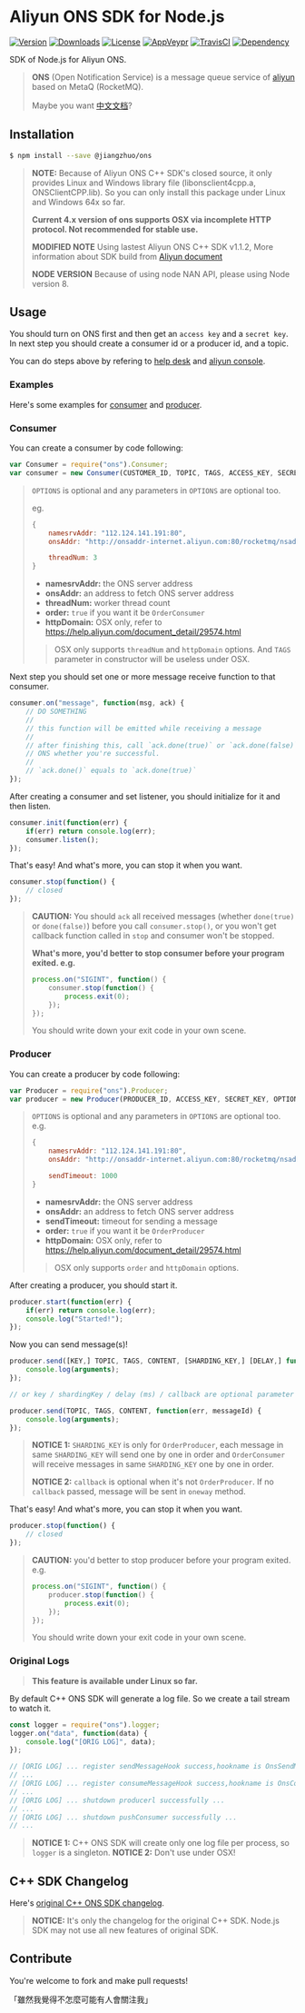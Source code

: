 # Aliyun ONS SDK for Node.js

[![Version](http://img.shields.io/npm/v/ons.svg)](https://www.npmjs.com/package/ons)
[![Downloads](http://img.shields.io/npm/dm/ons.svg)](https://www.npmjs.com/package/ons)
[![License](https://img.shields.io/npm/l/ons.svg?style=flat)](https://opensource.org/licenses/MIT)
[![AppVeypr](https://ci.appveyor.com/api/projects/status/9qdfjl7ig6s9d72s/branch/master?svg=true)](https://ci.appveyor.com/project/XadillaX/aliyun-ons)
[![TravisCI](https://travis-ci.org/XadillaX/aliyun-ons.svg)](https://travis-ci.org/XadillaX/aliyun-ons)
[![Dependency](https://david-dm.org/XadillaX/aliyun-ons.svg)](https://david-dm.org/XadillaX/aliyun-ons)

SDK of Node.js for Aliyun ONS.

> **ONS** (Open Notification Service) is a message queue service of [aliyun](http://www.aliyun.com/product/ons/) based on MetaQ (RocketMQ).
>
> Maybe you want [中文文档](README-zh_cn.md)?

## Installation

```sh
$ npm install --save @jiangzhuo/ons
```

> **NOTE:** Because of Aliyun ONS C++ SDK's closed source, it only provides Linux and Windows library file (libonsclient4cpp.a, ONSClientCPP.lib). So you can only install this package under Linux and Windows 64x so far.
>
> **Current 4.x version of ons supports OSX via incomplete HTTP protocol. Not recommended for stable use.**
>
> **MODIFIED NOTE** Using lastest Aliyun ONS C++ SDK v1.1.2, More information about SDK build from [Aliyun document](https://help.aliyun.com/document_detail/29555.html?spm=a2c4g.11186623.6.596.b5783a04CnEZSL)
>
> **NODE VERSION** Because of using node NAN API, please using Node version 8.
## Usage

You should turn on ONS first and then get an `access key` and a `secret key`. In next step you should create a consumer id or a producer id, and a topic.

You can do steps above by refering to [help desk](https://help.aliyun.com/product/8315024_ons.html) and [aliyun console](http://ons.console.aliyun.com/).

### Examples

Here's some examples for [consumer](example/consumer.js) and [producer](example/producer.js).

### Consumer

You can create a consumer by code following:

```javascript
var Consumer = require("ons").Consumer;
var consumer = new Consumer(CUSTOMER_ID, TOPIC, TAGS, ACCESS_KEY, SECRET_KEY, OPTIONS);
```

> `OPTIONS` is optional and any parameters in `OPTIONS` are optional too.
>
> eg.
>
> ```javascript
> {
>     namesrvAddr: "112.124.141.191:80",
>     onsAddr: "http://onsaddr-internet.aliyun.com:80/rocketmq/nsaddr4client-internet",
>
>     threadNum: 3
> }
> ```
>
> + **namesrvAddr:** the ONS server address
> + **onsAddr:** an address to fetch ONS server address
> + **threadNum:** worker thread count
> + **order:** `true` if you want it be `OrderConsumer`
> + **httpDomain:** OSX only, refer to https://help.aliyun.com/document_detail/29574.html
>
> > OSX only supports `threadNum` and `httpDomain` options. And `TAGS` parameter in constructor will be useless under
> > OSX.

Next step you should set one or more message receive function to that consumer.

```javascript
consumer.on("message", function(msg, ack) {
    // DO SOMETHING
    // 
    // this function will be emitted while receiving a message
    //
    // after finishing this, call `ack.done(true)` or `ack.done(false)` to tell
    // ONS whether you're successful.
    //
    // `ack.done()` equals to `ack.done(true)`
});
```

After creating a consumer and set listener, you should initialize for it and then listen.

```javascript
consumer.init(function(err) {
    if(err) return console.log(err);
    consumer.listen();
});
```

That's easy! And what's more, you can stop it when you want.

```javascript
consumer.stop(function() {
    // closed
});
```

> **CAUTION:** You should `ack` all received messages (whether `done(true)` or `done(false)`) before you call `consumer.stop()`, or you won't get callback function called in `stop` and consumer won't be stopped.
>
> **What's more, you'd better to stop consumer before your program exited. e.g.**
>
> ```javascript
> process.on("SIGINT", function() {
>     consumer.stop(function() {
>         process.exit(0);
>     });
> });
> ```
>
> You should write down your exit code in your own scene.

### Producer

You can create a producer by code following:

```javascript
var Producer = require("ons").Producer;
var producer = new Producer(PRODUCER_ID, ACCESS_KEY, SECRET_KEY, OPTIONS);
```

> `OPTIONS` is optional and any parameters in `OPTIONS` are optional too. e.g.
>
> ```javascript
> {
>     namesrvAddr: "112.124.141.191:80",
>     onsAddr: "http://onsaddr-internet.aliyun.com:80/rocketmq/nsaddr4client-internet",
>
>     sendTimeout: 1000
> }
> ```
>
> + **namesrvAddr:** the ONS server address
> + **onsAddr:** an address to fetch ONS server address
> + **sendTimeout:** timeout for sending a message
> + **order:** `true` if you want it be `OrderProducer`
> + **httpDomain:** OSX only, refer to https://help.aliyun.com/document_detail/29574.html
>
> > OSX only supports `order` and `httpDomain` options.

After creating a producer, you should start it.

```javascript
producer.start(function(err) {
    if(err) return console.log(err);
    console.log("Started!");
});
```

Now you can send message(s)!

```javascript
producer.send([KEY,] TOPIC, TAGS, CONTENT, [SHARDING_KEY,] [DELAY,] function(err, messageId) {
    console.log(arguments);
});

// or key / shardingKey / delay (ms) / callback are optional parameter

producer.send(TOPIC, TAGS, CONTENT, function(err, messageId) {
    console.log(arguments);
});
```

> **NOTICE 1:** `SHARDING_KEY` is only for `OrderProducer`, each message in same `SHARDING_KEY` will send one by one in
> order and `OrderConsumer` will receive messages in same `SHARDING_KEY` one by one in order.
>
> **NOTICE 2:** `callback` is optional when it's not `OrderProducer`. If no `callback` passed, message will be sent in
> `oneway` method.

That's easy! And what's more, you can stop it when you want.

```javascript
producer.stop(function() {
    // closed
});
```

> **CAUTION:** you'd better to stop producer before your program exited. e.g.
>
> ```javascript
> process.on("SIGINT", function() {
>     producer.stop(function() {
>         process.exit(0);
>     });
> });
> ```
>
> You should write down your exit code in your own scene.

### Original Logs

> **This feature is available under Linux so far.**

By default C++ ONS SDK will generate a log file. So we create a tail stream to watch it.

```javascript
const logger = require("ons").logger;
logger.on("data", function(data) {
    console.log("[ORIG LOG]", data);
});

// [ORIG LOG] ... register sendMessageHook success,hookname is OnsSendMessageHook ...
// ...
// [ORIG LOG] ... register consumeMessageHook success,hookname is OnsConsumerMessageHook ...
// ...
// [ORIG LOG] ... shutdown producerl successfully ...
// ...
// [ORIG LOG] ... shutdown pushConsumer successfully ...
// ...
```

> **NOTICE 1:** C++ ONS SDK will create only one log file per process, so `logger` is a singleton.
> **NOTICE 2:** Don't use under OSX!

## C++ SDK Changelog

Here's [original C++ ONS SDK changelog](src/third_party/CHANGELOG.md).

> **NOTICE:** It's only the changelog for the original C++ SDK. Node.js SDK may not use all new features of original SDK.

## Contribute

You're welcome to fork and make pull requests!

「雖然我覺得不怎麼可能有人會關注我」

